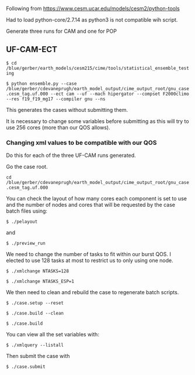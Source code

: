Following from https://www.cesm.ucar.edu/models/cesm2/python-tools

Had to load python-core/2.7.14 as python3 is not compatible wih script.

Generate three runs for CAM and one for POP

## UF-CAM-ECT

`$ cd /blue/gerber/earth_models/cesm215/cime/tools/statistical_ensemble_testing`

`$ python ensemble.py --case /blue/gerber/cdevaneprugh/earth_model_output/cime_output_root/gnu_case.cesm_tag.uf.000 --ect cam --uf --mach hipergator --compset F2000climo --res f19_f19_mg17 --compiler gnu --ns`

This generates the cases without submitting them. 

It is necessary to change some variables before submitting as this will try to use 256 cores (more than our QOS allows).

### Changing xml values to be compatible with our QOS

Do this for each of the three UF-CAM runs generated.

Go the case root.

`cd /blue/gerber/cdevaneprugh/earth_model_output/cime_output_root/gnu_case.cesm_tag.uf.000`

You can check the layout of how many cores each component is set to use and the number of nodes and cores that will be requested by the case batch files using:

`$ ./pelayout`

and

`$ ./preview_run`

We need to change the number of tasks to fit within our burst QOS. I elected to use 128 tasks at most to restrict us to only using one node.

`$ ./xmlchange NTASKS=128`

`$ ./xmlchange NTASKS_ESP=1`

We then need to clean and rebuild the case to regenerate batch scripts.

`$ ./case.setup --reset`

`$ ./case.build --clean`

`$ ./case.build`

You can view all the set variables with:

`$ ./xmlquery --listall`

Then submit the case with

`$ ./case.submit`
